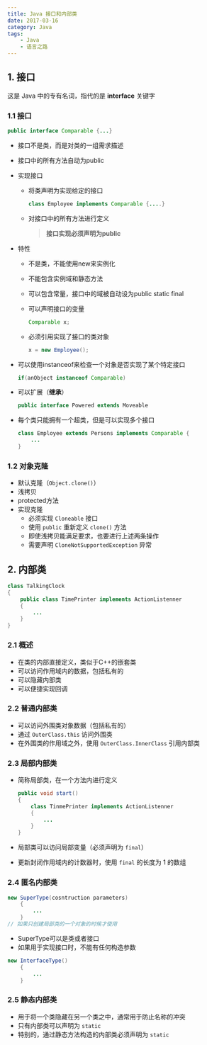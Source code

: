 ```yaml
---
title: Java 接口和内部类
date: 2017-03-16
category: Java
tags:
    - Java
    - 语言之路
---
```



## 1. 接口

这是 Java 中的专有名词，指代的是 **interface** 关键字


### 1.1 接口

```java
public interface Comparable {...}
```

<!-- more -->

- 接口不是类，而是对类的一组需求描述
- 接口中的所有方法自动为public
- 实现接口
    - 将类声明为实现给定的接口

        ```java
        class Employee implements Comparable {....}
        ```

    - 对接口中的所有方法进行定义

        > **接口实现必须声明为public**

- 特性
    - 不是类，不能使用new来实例化
    - 不能包含实例域和静态方法
    - 可以包含常量，接口中的域被自动设为public static final
    - 可以声明接口的变量

        ```java
        Comparable x;
        ```
    - 必须引用实现了接口的类对象

        ```java
        x = new Employee();
        ```

- 可以使用instanceof来检查一个对象是否实现了某个特定接口

    ```java
    if(anObject instanceof Comparable)
    ```

- 可以扩展（**继承**）

    ```java
    public interface Powered extends Moveable
    ```

- 每个类只能拥有一个超类，但是可以实现多个接口

    ```java
    class Employee extends Persons implements Comparable {
        ...
    }
    ```

### 1.2 对象克隆

- 默认克隆（`Object.clone()`）
- 浅拷贝
- protected方法
- 实现克隆
    - 必须实现 `Cloneable` 接口
    - 使用 `public` 重新定义 `clone()` 方法
    - 即使浅拷贝能满足要求，也要进行上述两条操作
    - 需要声明 `CloneNotSupportedException` 异常




## 2. 内部类

```java
class TalkingClock
{
	public class TimePrinter implements ActionListenner
	{
		...
	}
}
```

### 2.1 概述

- 在类的内部直接定义，类似于C++的嵌套类
- 可以访问作用域内的数据，包括私有的
- 可以隐藏内部类
- 可以便捷实现回调

### 2.2 普通内部类

- 可以访问外围类对象数据（包括私有的）
- 通过 `OuterClass.this` 访问外围类
- 在外围类的作用域之外，使用 `OuterClass.InnerClass` 引用内部类




### 2.3 局部内部类

- 简称局部类，在一个方法内进行定义

    ```java
    public void start()
    {
	    class TinmePrinter implements ActionListenner
	    {
		    ...
	    }
    }
    ```
- 局部类可以访问局部变量（必须声明为 `final`）
- 更新封闭作用域内的计数器时，使用 `final` 的长度为 1 的数组

### 2.4 匿名内部类

```java
new SuperType(cosntruction parameters)
	{
		...
	}
// 如果只创建局部类的一个对象的时候才使用
```

- SuperType可以是类或者接口
- 如果用于实现接口时，不能有任何构造参数

```java
new InterfaceType()
	{
		...
	}
```




### 2.5 静态内部类

- 用于将一个类隐藏在另一个类之中，通常用于防止名称的冲突
- 只有内部类可以声明为 `static`
- 特别的，通过静态方法构造的内部类必须声明为 `static`
